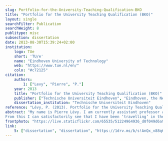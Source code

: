 ```yaml
---
slug: Portfolio-for-the-University-Teaching-Qualification-BKO
title: "Portfolio for the University Teaching Qualification (BKO)"
layout: single
searchFilter: Publication
searchWeight: 8
publitype: misc
subsection: dissertation
date: 2013-08-30T15:39:24+02:00
institution:
    logo: TUe
    short: 'TU/e'
    name: "Eindhoven University of Technology"
    web: "https://www.tue.nl/en/"
    colo: "#c72125"
citation:
    authors:
        1: ["Levy", "Pierre", "P."]
    year: 2013
    title: "Portfolio for the University Teaching Qualification (BKO)"
    publisher: ["Technische Universiteit Eindhoven", "Eindhoven, the Netherlands"]
    dissertation_institution: "Technische Universiteit Eindhoven"
reference: "Lévy, P. (2013). Portfolio for the University Teaching Qualification (BKO). Eindhoven University of Technology, The Netherlands"
abstract: "My name is Pierre Lévy. I am currently assistant professor at the Department of Industrial Design of Eindhoven University of Technology. I have been studying in France, in Canada, and in Japan. I have studied mathematics, mechanical engineering, psychophysiology, and design (which has been the continuous topic over my studies). I have been working in companies in France and in Japan, and in universities in Japan, in France, and in The Netherlands. My teachings have touched upon design, cognitive science, phenomenology, Japanese culture, and psychophysiology (all topics in regard to design).
From this I can satisfactorily see that I have been ‘travelling’ in the world of design education, and writing for the BKO portfolio is for me an opportunity to step back, and reflect on my vision, my role, and my work as an educator."
frontphoto: "https://live.staticflickr.com/65535/51224964936_d0f049d6a9.jpg"
link:
    5: ["dissertation", "dissertation", "https://1drv.ms/b/s!AnQx_v88q65Qv4Q1y_Vdgej6splf4Q?e=vS1Iaq"]
---
```



